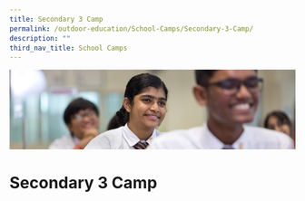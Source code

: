 ```yaml
---
title: Secondary 3 Camp
permalink: /outdoor-education/School-Camps/Secondary-3-Camp/
description: ""
third_nav_title: School Camps
---
```

![](/images/key%20programmes.jpg)

Secondary 3 Camp
================